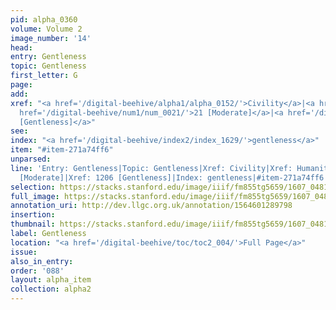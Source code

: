 ```yaml
---
pid: alpha_0360
volume: Volume 2
image_number: '14'
head:
entry: Gentleness
topic: Gentleness
first_letter: G
page:
add:
xref: "<a href='/digital-beehive/alpha1/alpha_0152/'>Civility</a>|<a href='/digital-beehive/alpha2/alpha_0439/'>Humanity</a>|<a
  href='/digital-beehive/num1/num_0021/'>21 [Moderate]</a>|<a href='/digital-beehive/num5/num_1645/'>1206
  [Gentleness]</a>"
see:
index: "<a href='/digital-beehive/index2/index_1629/'>gentleness</a>"
item: "#item-271a74ff6"
unparsed:
line: 'Entry: Gentleness|Topic: Gentleness|Xref: Civility|Xref: Humanity|Xref: 21
  [Moderate]|Xref: 1206 [Gentleness]|Index: gentleness|#item-271a74ff6'
selection: https://stacks.stanford.edu/image/iiif/fm855tg5659/1607_0481/784,655,2985,582/full/0/default.jpg
full_image: https://stacks.stanford.edu/image/iiif/fm855tg5659/1607_0481/full/full/0/default.jpg
annotation_uri: http://dev.llgc.org.uk/annotation/1564601289798
insertion:
thumbnail: https://stacks.stanford.edu/image/iiif/fm855tg5659/1607_0481/784,655,600,180/250,/0/default.jpg
label: Gentleness
location: "<a href='/digital-beehive/toc/toc2_004/'>Full Page</a>"
issue:
also_in_entry:
order: '088'
layout: alpha_item
collection: alpha2
---
```


